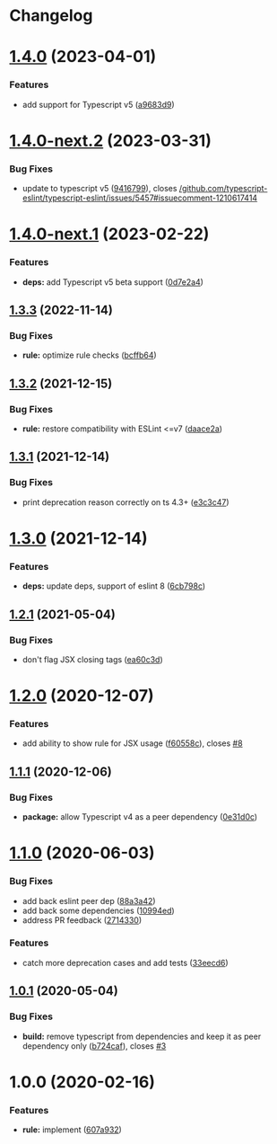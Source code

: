 # Changelog

# [1.4.0](https://github.com/gund/eslint-plugin-deprecation/compare/v1.3.3...v1.4.0) (2023-04-01)


### Features

* add support for Typescript v5 ([a9683d9](https://github.com/gund/eslint-plugin-deprecation/commit/a9683d9261b8466667653e94b042e0ec02a51ebf))

# [1.4.0-next.2](https://github.com/gund/eslint-plugin-deprecation/compare/v1.4.0-next.1...v1.4.0-next.2) (2023-03-31)


### Bug Fixes

* update to typescript v5 ([9416799](https://github.com/gund/eslint-plugin-deprecation/commit/94167994d47ce8ba49bc6cece6d8da0549ecb520)), closes [/github.com/typescript-eslint/typescript-eslint/issues/5457#issuecomment-1210617414](https://github.com//github.com/typescript-eslint/typescript-eslint/issues/5457/issues/issuecomment-1210617414)

# [1.4.0-next.1](https://github.com/gund/eslint-plugin-deprecation/compare/v1.3.3...v1.4.0-next.1) (2023-02-22)


### Features

* **deps:** add Typescript v5 beta support ([0d7e2a4](https://github.com/gund/eslint-plugin-deprecation/commit/0d7e2a4805075f36f05e18b6efeb663b00e6bdfb))

## [1.3.3](https://github.com/gund/eslint-plugin-deprecation/compare/v1.3.2...v1.3.3) (2022-11-14)


### Bug Fixes

* **rule:** optimize rule checks ([bcffb64](https://github.com/gund/eslint-plugin-deprecation/commit/bcffb64a3521354c5c5a20d7555ca41eaba97e2d))

## [1.3.2](https://github.com/gund/eslint-plugin-deprecation/compare/v1.3.1...v1.3.2) (2021-12-15)


### Bug Fixes

* **rule:** restore compatibility with ESLint <=v7 ([daace2a](https://github.com/gund/eslint-plugin-deprecation/commit/daace2acc0e53a77ea1ac06f375cc9cd15660357))

## [1.3.1](https://github.com/gund/eslint-plugin-deprecation/compare/v1.3.0...v1.3.1) (2021-12-14)


### Bug Fixes

* print deprecation reason correctly on ts 4.3+ ([e3c3c47](https://github.com/gund/eslint-plugin-deprecation/commit/e3c3c47885c44cd48dddf744868102fcf3dff6e7))

# [1.3.0](https://github.com/gund/eslint-plugin-deprecation/compare/v1.2.1...v1.3.0) (2021-12-14)


### Features

* **deps:** update deps, support of eslint 8 ([6cb798c](https://github.com/gund/eslint-plugin-deprecation/commit/6cb798caf09c60f29dc07151878e6e90c426591a))

## [1.2.1](https://github.com/gund/eslint-plugin-deprecation/compare/v1.2.0...v1.2.1) (2021-05-04)


### Bug Fixes

* don't flag JSX closing tags ([ea60c3d](https://github.com/gund/eslint-plugin-deprecation/commit/ea60c3dd3131946f792e895816447e3e317bc73b))

# [1.2.0](https://github.com/gund/eslint-plugin-deprecation/compare/v1.1.1...v1.2.0) (2020-12-07)


### Features

* add ability to show rule for JSX usage ([f60558c](https://github.com/gund/eslint-plugin-deprecation/commit/f60558c40892363b2936ac4cb13448bba714920b)), closes [#8](https://github.com/gund/eslint-plugin-deprecation/issues/8)

## [1.1.1](https://github.com/gund/eslint-plugin-deprecation/compare/v1.1.0...v1.1.1) (2020-12-06)


### Bug Fixes

* **package:** allow Typescript v4 as a peer dependency ([0e31d0c](https://github.com/gund/eslint-plugin-deprecation/commit/0e31d0c66bbf9e6b8dd5aafdae39f9df1923a640))

# [1.1.0](https://github.com/gund/eslint-plugin-deprecation/compare/v1.0.1...v1.1.0) (2020-06-03)


### Bug Fixes

* add back eslint peer dep ([88a3a42](https://github.com/gund/eslint-plugin-deprecation/commit/88a3a424dfbb1525dcf814502285930695f21eae))
* add back some dependencies ([10994ed](https://github.com/gund/eslint-plugin-deprecation/commit/10994eddbc4df99f7eaee9028e52e45c39a59d2c))
* address PR feedback ([2714330](https://github.com/gund/eslint-plugin-deprecation/commit/27143300b3232bfb9881d5c7caa3f4135f4f4255))


### Features

* catch more deprecation cases and add tests ([33eecd6](https://github.com/gund/eslint-plugin-deprecation/commit/33eecd68566e36546a9f2271b005292e99ffb5c1))

## [1.0.1](https://github.com/gund/eslint-plugin-deprecation/compare/v1.0.0...v1.0.1) (2020-05-04)


### Bug Fixes

* **build:** remove typescript from dependencies and keep it as peer dependency only ([b724caf](https://github.com/gund/eslint-plugin-deprecation/commit/b724cafbf6783b6dc9f98cdb34138503b47a3333)), closes [#3](https://github.com/gund/eslint-plugin-deprecation/issues/3)

# 1.0.0 (2020-02-16)


### Features

* **rule:** implement ([607a932](https://github.com/gund/eslint-plugin-deprecation/commit/607a932efe68056a94f634efaf8d4b3b01b2f58a))
